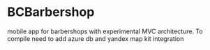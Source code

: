 # BCBarbershop

mobile app for barbershops with experimental MVC architecture.
To compile need to add azure db and yandex map kit integration
